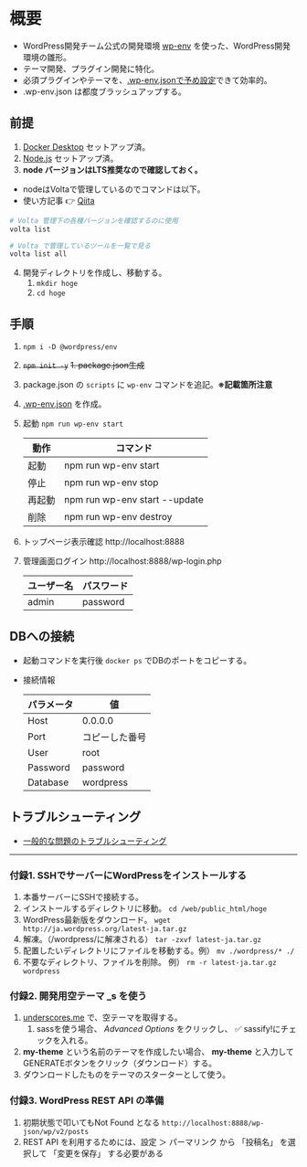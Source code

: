 # 概要

- WordPress開発チーム公式の開発環境 [wp-env](https://ja.wordpress.org/team/handbook/block-editor/reference-guides/packages/packages-env/) を使った、WordPress開発環境の雛形。
- テーマ開発、プラグイン開発に特化。
- 必須プラグインやテーマを、[.wp-env.jsonで予め設定](https://ja.wordpress.org/team/handbook/block-editor/reference-guides/packages/packages-env/#wp-envjson)できて効率的。
- .wp-env.json は都度ブラッシュアップする。

## 前提

1. [Docker Desktop](https://www.docker.com/) セットアップ済。
2. [Node.js](https://nodejs.org/ja/) セットアップ済。
3. __node バージョンはLTS推奨なので確認しておく。__

- nodeはVoltaで管理しているのでコマンドは以下。
- 使い方記事 👉 [Qiita](https://qiita.com/25master/items/7e03ef3745656c98d5ee#%E4%BD%BF%E3%81%84%E6%96%B9)

```bash
# Volta 管理下の各種バージョンを確認するのに使用
volta list

# Volta で管理しているツールを一覧で見る
volta list all
```

4. 開発ディレクトリを作成し、移動する。
   1. `mkdir hoge`
   2. `cd hoge`

## 手順

1. `npm i -D @wordpress/env`
2. ~~`npm init -y`~~
   ~~1.  package.json生成~~
3. package.json の `scripts` に `wp-env` コマンドを追記。**※記載箇所注意**
4. [.wp-env.json](https://github.com/chum9625/wp-env-model/blob/main/.wp-env.json) を作成。
5. 起動 `npm run wp-env start`

   | 動作   | コマンド                      |
   | ------ | ----------------------------- |
   | 起動   | npm run wp-env start          |
   | 停止   | npm run wp-env stop           |
   | 再起動 | npm run wp-env start --update |
   | 削除   | npm run wp-env destroy        |

6. トップページ表示確認 http://localhost:8888
7. 管理画面ログイン http://localhost:8888/wp-login.php

   | ユーザー名 | パスワード |
   | ---------- | ---------- |
   | admin      | password   |

## DBへの接続

- 起動コマンドを実行後 `docker ps` でDBのポートをコピーする。
- 接続情報

   | パラメータ | 値             |
   | ---------- | -------------- |
   | Host       | 0.0.0.0        |
   | Port       | コピーした番号 |
   | User       | root           |
   | Password   | password       |
   | Database   | wordpress      |

## トラブルシューティング

- [一般的な問題のトラブルシューティング](https://ja.wordpress.org/team/handbook/block-editor/reference-guides/packages/packages-env/#%E4%B8%80%E8%88%AC%E7%9A%84%E3%81%AA%E5%95%8F%E9%A1%8C%E3%81%AE%E3%83%88%E3%83%A9%E3%83%96%E3%83%AB%E3%82%B7%E3%83%A5%E3%83%BC%E3%83%86%E3%82%A3%E3%83%B3%E3%82%B0)

---

### 付録1. SSHでサーバーにWordPressをインストールする

1. 本番サーバーにSSHで接続する。
2. インストールするディレクトリに移動。 `cd /web/public_html/hoge`
3. WordPress最新版をダウンロード。 `wget http://ja.wordpress.org/latest-ja.tar.gz`
4. 解凍。（/wordpress/に解凍される） `tar -zxvf latest-ja.tar.gz`
5. 配置したいディレクトリにファイルを移動する。例）  `mv ./wordpress/* ./`
6. 不要なディレクトリ、ファイルを削除。 例） `rm -r latest-ja.tar.gz wordpress`

### 付録2. 開発用空テーマ _s を使う

1. [underscores.me](https://underscores.me/) で、空テーマを取得する。
   1. sassを使う場合、 *Advanced Options* をクリックし、 ✅ sassify!にチェックを入れる。
2. __my-theme__ という名前のテーマを作成したい場合、 __my-theme__ と入力してGENERATEボタンをクリック（ダウンロード）する。
3. ダウンロードしたものをテーマのスターターとして使う。

### 付録3. WordPress REST API の準備

1. 初期状態で叩いてもNot Found となる ``` http://localhost:8888/wp-json/wp/v2/posts ```
2. REST API を利用するためには、設定 ＞ パーマリンク から 「投稿名」 を選択して 「変更を保存」 する必要がある
